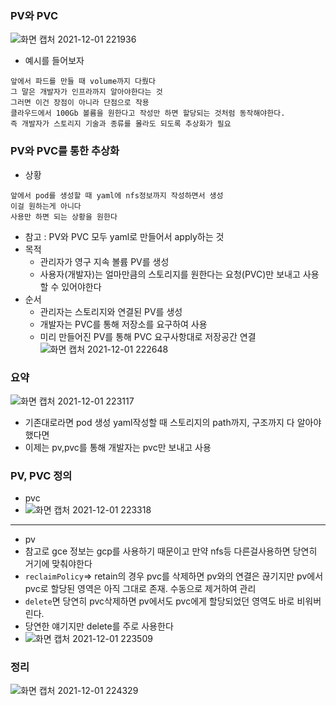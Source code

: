 ### PV와 PVC
 ![화면 캡처 2021-12-01 221936](https://user-images.githubusercontent.com/62214428/144241559-ea180978-79ec-40f1-b2d3-227fe27fa30c.png)
- 예시를 들어보자
```
앞에서 파드를 만들 때 volume까지 다뤘다
그 말은 개발자가 인프라까지 알아야한다는 것
그러면 이건 장점이 아니라 단점으로 작용
클라우드에서 100Gb 볼륨을 원한다고 작성만 하면 할당되는 것처럼 동작해야한다.
즉 개발자가 스토리지 기술과 종류를 몰라도 되도록 추상화가 필요
```

### PV와 PVC를 통한 추상화
- 상황
```
앞에서 pod를 생성할 때 yaml에 nfs정보까지 작성하면서 생성
이걸 원하는게 아니다
사용만 하면 되는 상황을 원한다
```
- 참고 : PV와 PVC 모두 yaml로 만들어서 apply하는 것
- 목적
  - 관리자가 영구 지속 볼륨 PV를 생성
  - 사용자(개발자)는 얼마만큼의 스토리지를 원한다는 요청(PVC)만 보내고 사용할 수 있어야한다 
- 순서
  - 관리자는 스토리지와 연결된 PV를 생성
  - 개발자는 PVC를 통해 저장소를 요구하여 사용
  - 미리 만들어진 PV를 통해 PVC 요구사항대로 저장공간 연결
![화면 캡처 2021-12-01 222648](https://user-images.githubusercontent.com/62214428/144242552-41b56181-c10f-466f-bbde-2ca055f8f34c.png)


### 요약
![화면 캡처 2021-12-01 223117](https://user-images.githubusercontent.com/62214428/144243196-5cb61dd2-83bc-482e-93ef-c15623359661.png)
- 기존대로라면 pod 생성 yaml작성할 때 스토리지의 path까지, 구조까지 다 알아야했다면
- 이제는 pv,pvc를 통해 개발자는 pvc만 보내고 사용

### PV, PVC 정의
- pvc
- ![화면 캡처 2021-12-01 223318](https://user-images.githubusercontent.com/62214428/144243524-d1f1a292-679d-4198-8ed8-00fc7f0d00a6.png)

------------
- pv
- 참고로 gce 정보는 gcp를 사용하기 때문이고 만약 nfs등 다른걸사용하면 당연히 거기에 맞춰야한다
- `reclaimPolicy`=>  retain의 경우 pvc를 삭제하면 pv와의 연결은 끊기지만 pv에서 pvc로 할당된 영역은 아직 그대로 존재. 수동으로 제거하여 관리
- `delete`면 당연히 pvc삭제하면 pv에서도 pvc에게 할당되었던 영역도 바로 비워버린다.
- 당연한 얘기지만 delete를 주로 사용한다
- ![화면 캡처 2021-12-01 223509](https://user-images.githubusercontent.com/62214428/144243824-986fe09f-ecda-4636-affd-95698cbc2095.png)


### 정리
![화면 캡처 2021-12-01 224329](https://user-images.githubusercontent.com/62214428/144245101-139e53c0-8fdc-49b0-9c42-67a1fdc18bef.png)














